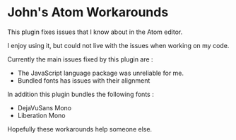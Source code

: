 # John's Atom Workarounds

This plugin fixes issues that I know about in the Atom editor.

I enjoy using it, but could not live with the issues when working on my code.

Currently the main issues fixed by this plugin are :

* The JavaScript language package was unreliable for me.
* Bundled fonts has issues with their alignment

In addition this plugin bundles the following fonts :

+ DejaVuSans Mono
+ Liberation Mono

Hopefully these workarounds help someone else.
